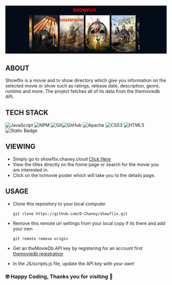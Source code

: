 ![Project Banner](https://github.com/D-Chaney/showflix/blob/main/banner.png?raw=true)

## ABOUT
Showflix is a movie and tv show directory which give you information on the selected movie or show such as ratings, release date, description, genre, runtime and more. The project fetches all of its data from the themoviedb API. 

## TECH STACK
 ![JavaScript](https://img.shields.io/badge/javascript-%23323330.svg?style=for-the-badge&logo=javascript&logoColor=%23F7DF1E) ![NPM](https://img.shields.io/badge/NPM-%23CB3837.svg?style=for-the-badge&logo=npm&logoColor=white) ![Git](https://img.shields.io/badge/git-%23F05033.svg?style=for-the-badge&logo=git&logoColor=white)![GitHub](https://img.shields.io/badge/github-%23121011.svg?style=for-the-badge&logo=github&logoColor=white) ![Apache](https://img.shields.io/badge/apache-%23D42029.svg?style=for-the-badge&logo=apache&logoColor=white) ![CSS3](https://img.shields.io/badge/css3-%231572B6.svg?style=for-the-badge&logo=css3&logoColor=white) ![HTML5](https://img.shields.io/badge/html5-%23E34F26.svg?style=for-the-badge&logo=html5&logoColor=white) ![Static Badge](https://img.shields.io/badge/themoviedb-blue?style=for-the-badge&label=API&labelColor=gray)

## VIEWING

 - Simply go to showflix.chaney.cloud <a href="https://showflix.chaney.cloud">Click Here</a>
 - View the titles directly on the home page or search for the movie you are interested in.
 - Click on the tv/movie poster which will take you to the details page.

## USAGE
- Clone this repository to your local computer
  ```
  git clone https://github.com/D-Chaney/showflix.git
  ```

- Remove this remote url settings from your local copy if its there and add your own
  ```
  git remote remove origin
  ```

- Get an theMovieDb API key by registering for an account first <a href="https://www.themoviedb.org/signup">themoviedb registration</a>

- In the JS/scripts.js file, update the API key with your own!

### 🤓 Happy Coding,  Thanks you for visiting 👋
